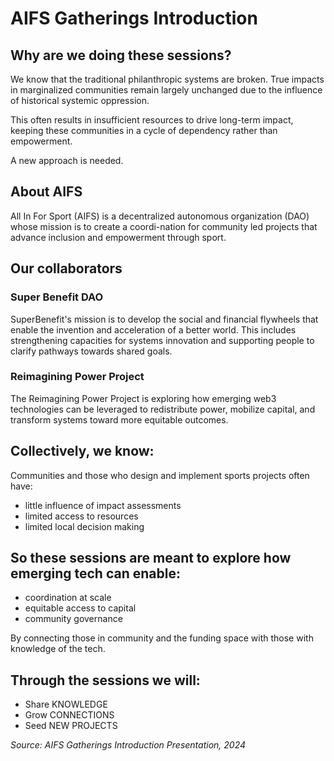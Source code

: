 # AIFS Gatherings Introduction

## Why are we doing these sessions?

We know that the traditional philanthropic systems are broken. True impacts in marginalized communities remain largely unchanged due to the influence of historical systemic oppression.

This often results in insufficient resources to drive long-term impact, keeping these communities in a cycle of dependency rather than empowerment.

A new approach is needed.

## About AIFS

All In For Sport (AIFS) is a decentralized autonomous organization (DAO) whose mission is to create a coordi-nation for community led projects that advance inclusion and empowerment through sport.

## Our collaborators

### Super Benefit DAO

SuperBenefit's mission is to develop the social and financial flywheels that enable the invention and acceleration of a better world. This includes strengthening capacities for systems innovation and supporting people to clarify pathways towards shared goals.

### Reimagining Power Project

The Reimagining Power Project is exploring how emerging web3 technologies can be leveraged to redistribute power, mobilize capital, and transform systems toward more equitable outcomes.

## Collectively, we know:

Communities and those who design and implement sports projects often have:
- little influence of impact assessments
- limited access to resources
- limited local decision making

## So these sessions are meant to explore how emerging tech can enable:

- coordination at scale
- equitable access to capital
- community governance

By connecting those in community and the funding space with those with knowledge of the tech.

## Through the sessions we will:

- Share KNOWLEDGE
- Grow CONNECTIONS
- Seed NEW PROJECTS

*Source: AIFS Gatherings Introduction Presentation, 2024*
